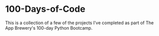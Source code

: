 # 100-Days-of-Code

This is a collection of a few of the projects I've completed as part of The App Brewery's 100-day Python Bootcamp.
